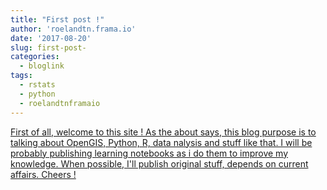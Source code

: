 ```yaml
---
title: "First post !"
author: 'roelandtn.frama.io'
date: '2017-08-20'
slug: first-post-
categories:
  - bloglink
tags:
  - rstats
  - python
  - roelandtnframaio
---
```


[First of all, welcome to this site ! As the about says, this blog purpose is to talking about OpenGIS, Python, R, data nalysis and stuff like that. I will be probably publishing learning notebooks as i do them to improve my knowledge. When possible, I'll publish original stuff, depends on current affairs. Cheers !<i class="fas fa-external-link-alt"></i>](https://roelandtn.frama.io/post/first-post/)


